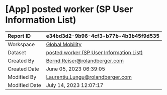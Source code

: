 



# [App] posted worker (SP User Information List)

|Report ID|e34bd3d2-9b96-4cf3-b77b-4b3b45f9d535|
| :--- | :--- |
|Workspace|[Global Mobility](../Workspaces/Global-Mobility.md)|
|Dataset|[posted worker (SP User Information List)](../Datasets/posted-worker-(SP-User-Information-List).md)|
|Created By|Bernd.Reiser@rolandberger.com|
|Created Date|June 05, 2023 06:39:05|
|Modified By|Laurentiu.Lungu@rolandberger.com|
|Modified Date|July 14, 2023 12:07:17|
